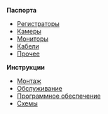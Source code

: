 <!-- _sidebar.md -->

**Паспорта**

- [Регистраторы](/passports/pages/mdvrs/mdvrs.md)
- [Камеры](/passports/pages/cameras/cameras.md)
- [Мониторы](/passports/pages/monitors/monitors.md)
- [Кабели](/passports/pages/cables/cables.md)
- [Прочее](/passports/pages/other/other.md)

**Инструкции**

- [Монтаж](/instructions/pages/instalation/instalation.md)
- [Обслуживание](/instructions/pages/service/service.md)
- [Программное обеспечение](/instructions/pages/software/software.md)
- [Схемы](/instructions/pages/schemes/schemes.md)
